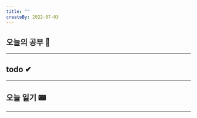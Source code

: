```yaml
---
title: ""
createBy: 2022-07-03
---
```

## 오늘의 공부 🎉
---
### 

## todo ✔
---
### 


## 오늘 일기 📟
---
### 
